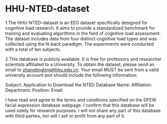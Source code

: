 # HHU-NTED-dataset
1.The HHU-NTED-dataset is an EEG dataset specifically designed for cognitive load research. It aims to provide a standardized benchmark for training and evaluating algorithms in the field of cognitive load assessment. The dataset includes data from four distinct cognitive load types and was collected using the N-back paradigm. The experiments were conducted with a total of ten subjects.

2.This database is publicly available. It is free for professors and researcher scientists affiliated to a University. 
To obtain the dataset, please send an email to zhangtingting@hhu.edu.cn. Your email MUST be sent from a valid university account and should include the following information:

Subject: Application to Download the NTED Database
Name:
Affiliation:
Department:
Position:
Email:

I have read and agree to the terms and conditions specified on the DFEW facial expression database webpage. I confirm that this database will be used solely for research purposes. I will not share any part of this database with third parties, nor will I sell or profit from any part of it.
